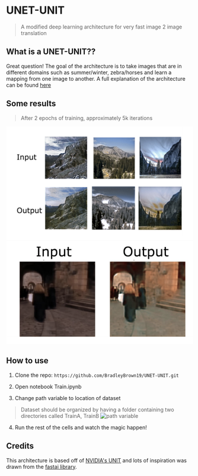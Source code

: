 # UNET-UNIT
> A modified deep learning architecture for very fast image 2 image translation

## What is a UNET-UNIT??

Great question! The goal of the architecture is to take images that are in different domains such as summer/winter, zebra/horses and learn a mapping from one image to another. A full explanation of the architecture can be found [here](https://medium.com/@theehiproject/unet-unit-for-fast-unsupervised-image2image-translation-using-fastai-e366408eddb4)

## Some results
> After 2 epochs of training, approximately 5k iterations

![Winter to summer example](images/winter2summer.png)
![Live action to animation example](images/animation2la.png)

## How to use

1. Clone the repo: 
```https://github.com/BradleyBrown19/UNET-UNIT.git```

2. Open notebook Train.ipynb 

3. Change path variable to location of dataset
> Dataset should be organized by having a folder containing two directories called TrainA, TrainB
![path variable](images/path_var.png)

4. Run the rest of the cells and watch the magic happen!

## Credits

This architecture is based off of [NVIDIA's UNIT](https://github.com/mingyuliutw/UNIT/tree/25e99afe267df6eea2c97d23b05a42683d75e53c) and lots of inspiration was drawn from the [fastai library](https://www.fast.ai/).
